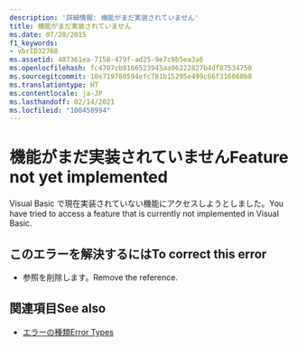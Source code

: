 ```yaml
---
description: '詳細情報: 機能がまだ実装されていません'
title: 機能がまだ実装されていません
ms.date: 07/20/2015
f1_keywords:
- vbrID32768
ms.assetid: 487361ea-7158-479f-ad25-9e7c9b5ea3a6
ms.openlocfilehash: fc4707cb8166523945aa96222827b4df87534750
ms.sourcegitcommit: 10e719780594efc781b15295e499c66f316068b8
ms.translationtype: HT
ms.contentlocale: ja-JP
ms.lasthandoff: 02/14/2021
ms.locfileid: "100458994"
---
```

# <a name="feature-not-yet-implemented"></a><span data-ttu-id="ee95b-103">機能がまだ実装されていません</span><span class="sxs-lookup"><span data-stu-id="ee95b-103">Feature not yet implemented</span></span>

<span data-ttu-id="ee95b-104">Visual Basic で現在実装されていない機能にアクセスしようとしました。</span><span class="sxs-lookup"><span data-stu-id="ee95b-104">You have tried to access a feature that is currently not implemented in Visual Basic.</span></span>  
  
## <a name="to-correct-this-error"></a><span data-ttu-id="ee95b-105">このエラーを解決するには</span><span class="sxs-lookup"><span data-stu-id="ee95b-105">To correct this error</span></span>  
  
- <span data-ttu-id="ee95b-106">参照を削除します。</span><span class="sxs-lookup"><span data-stu-id="ee95b-106">Remove the reference.</span></span>  
  
## <a name="see-also"></a><span data-ttu-id="ee95b-107">関連項目</span><span class="sxs-lookup"><span data-stu-id="ee95b-107">See also</span></span>

- [<span data-ttu-id="ee95b-108">エラーの種類</span><span class="sxs-lookup"><span data-stu-id="ee95b-108">Error Types</span></span>](../programming-guide/language-features/error-types.md)
